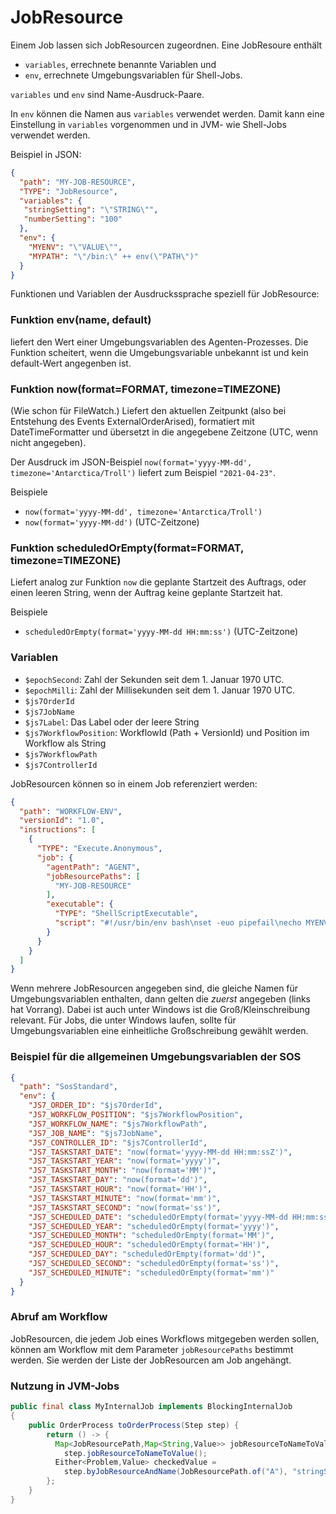 # JobResource

Einem Job lassen sich JobResourcen zugeordnen.
Eine JobResoure enthält

* `variables`, errechnete benannte Variablen und
* `env`, errechnete Umgebungsvariablen für Shell-Jobs.

`variables` und `env` sind Name-Ausdruck-Paare.

In `env` können die Namen aus `variables` verwendet werden.
Damit kann eine Einstellung in `variables` vorgenommen
und in JVM- wie Shell-Jobs verwendet werden.

Beispiel in JSON:

```json
{
  "path": "MY-JOB-RESOURCE",
  "TYPE": "JobResource",
  "variables": {
   "stringSetting": "\"STRING\"",
   "numberSetting": "100"
  },
  "env": {
    "MYENV": "\"VALUE\"",
    "MYPATH": "\"/bin:\" ++ env(\"PATH\")"
  }
}
```

Funktionen und Variablen der Ausdruckssprache speziell für JobResource:

### Funktion env(name, default)
liefert den Wert einer Umgebungsvariablen des Agenten-Prozesses.
Die Funktion scheitert, wenn die Umgebungsvariable unbekannt ist und kein default-Wert angegenben ist.

### Funktion now(format=FORMAT, timezone=TIMEZONE)
(Wie schon für FileWatch.)
Liefert den aktuellen Zeitpunkt (also bei Entstehung des Events ExternalOrderArised),
formatiert mit DateTimeFormatter und übersetzt in die angegebene Zeitzone (UTC, wenn nicht angegeben).

Der Ausdruck im JSON-Beispiel
`now(format='yyyy-MM-dd', timezone='Antarctica/Troll')`
liefert zum Beispiel `"2021-04-23"`.

Beispiele
- `now(format='yyyy-MM-dd', timezone='Antarctica/Troll')`
- `now(format='yyyy-MM-dd')`  (UTC-Zeitzone)

### Funktion scheduledOrEmpty(format=FORMAT, timezone=TIMEZONE)
Liefert analog zur Funktion `now` die geplante Startzeit des Auftrags,
oder einen leeren String, wenn der Auftrag keine geplante Startzeit hat.

Beispiele
- `scheduledOrEmpty(format='yyyy-MM-dd HH:mm:ss')`  (UTC-Zeitzone)

### Variablen
- `$epochSecond`: Zahl der Sekunden seit dem 1. Januar 1970 UTC.
- `$epochMilli`: Zahl der Millisekunden seit dem 1. Januar 1970 UTC.
- `$js7OrderId`
- `$js7JobName`
- `$js7Label`: Das Label oder der leere String
- `$js7WorkflowPosition`: WorkflowId (Path + VersionId) und Position im Workflow als String
- `$js7WorkflowPath`
- `$js7ControllerId`

JobResourcen können so in einem Job referenziert werden:
```json
{
  "path": "WORKFLOW-ENV",
  "versionId": "1.0",
  "instructions": [
    {
      "TYPE": "Execute.Anonymous",
      "job": {
        "agentPath": "AGENT",
        "jobResourcePaths": [
          "MY-JOB-RESOURCE"
        ],
        "executable": {
          "TYPE": "ShellScriptExecutable",
          "script": "#!/usr/bin/env bash\nset -euo pipefail\necho MYENV=/$MYENV/\n"
        }
      }
    }
  ]
}
```
Wenn mehrere JobResourcen angegeben sind, die gleiche Namen für Umgebungsvariablen enthalten,
dann gelten die _zuerst_ angegeben (links hat Vorrang).
Dabei ist auch unter Windows ist die Groß/Kleinschreibung relevant.
Für Jobs, die unter Windows laufen,
sollte für Umgebungsvariablen eine einheitliche Großschreibung gewählt werden.

### Beispiel für die allgemeinen Umgebungsvariablen der SOS
````json
{
  "path": "SosStandard",
  "env": {
    "JS7_ORDER_ID": "$js7OrderId",
    "JS7_WORKFLOW_POSITION": "$js7WorkflowPosition",
    "JS7_WORKFLOW_NAME": "$js7WorkflowPath",
    "JS7_JOB_NAME": "$js7JobName",
    "JS7_CONTROLLER_ID": "$js7ControllerId",
    "JS7_TASKSTART_DATE": "now(format='yyyy-MM-dd HH:mm:ssZ')",
    "JS7_TASKSTART_YEAR": "now(format='yyyy')",
    "JS7_TASKSTART_MONTH": "now(format='MM')",
    "JS7_TASKSTART_DAY": "now(format='dd')",
    "JS7_TASKSTART_HOUR": "now(format='HH')",
    "JS7_TASKSTART_MINUTE": "now(format='mm')",
    "JS7_TASKSTART_SECOND": "now(format='ss')",
    "JS7_SCHEDULED_DATE": "scheduledOrEmpty(format='yyyy-MM-dd HH:mm:ssZ')",
    "JS7_SCHEDULED_YEAR": "scheduledOrEmpty(format='yyyy')",
    "JS7_SCHEDULED_MONTH": "scheduledOrEmpty(format='MM')",
    "JS7_SCHEDULED_HOUR": "scheduledOrEmpty(format='HH')",
    "JS7_SCHEDULED_DAY": "scheduledOrEmpty(format='dd')",
    "JS7_SCHEDULED_SECOND": "scheduledOrEmpty(format='ss')",
    "JS7_SCHEDULED_MINUTE": "scheduledOrEmpty(format='mm')"
  }
}
````


### Abruf am Workflow

JobResourcen, die jedem Job eines Workflows mitgegeben werden sollen,
können am Workflow mit dem Parameter `jobResourcePaths` bestimmt werden.
Sie werden der Liste der JobResourcen am Job angehängt.


### Nutzung in JVM-Jobs

```java
public final class MyInternalJob implements BlockingInternalJob
{
    public OrderProcess toOrderProcess(Step step) {
        return () -> {
          Map<JobResourcePath,Map<String,Value>> jobResourceToNameToValue =
            step.jobResourceToNameToValue();
          Either<Problem,Value> checkedValue =
            step.byJobResourceAndName(JobResourcePath.of("A"), "stringSetting");
        };
    }
}
```
